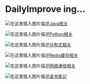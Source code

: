 # DailyImprove ing...

![在这里插入图片描述](https://img-blog.csdnimg.cn/20190705134525456.png)[Java相关](https://github.com/tony-wnx/DailyImprove/tree/master/docs/Java)

![在这里插入图片描述](https://img-blog.csdnimg.cn/2019070513452993.png)[Python相关](https://github.com/tony-wnx/DailyImprove/tree/master/docs/Python)

![在这里插入图片描述](https://img-blog.csdnimg.cn/20190705134513680.png)[分布式相关](https://github.com/tony-wnx/DailyImprove/tree/master/docs/Distributed)

![在这里插入图片描述](https://img-blog.csdnimg.cn/20190705134518732.png)[Redis缓存相关](https://github.com/tony-wnx/DailyImprove/tree/master/docs/Redis)

![在这里插入图片描述](https://img-blog.csdnimg.cn/20190705134532866.png)[网络通信相关](https://github.com/tony-wnx/DailyImprove/tree/master/docs/Network)

![在这里插入图片描述](https://img-blog.csdnimg.cn/20190705134504139.png)[读书笔记](https://github.com/tony-wnx/DailyImprove/tree/master/docs/BookNotes)
